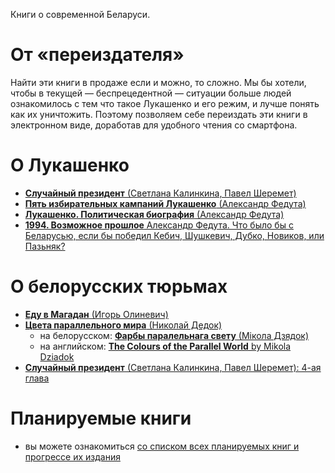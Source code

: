 Книги о современной Беларуси.

# От «переиздателя»

Найти эти книги в продаже если и можно, то сложно. Мы бы хотели, чтобы в текущей — беспрецедентной — ситуации больше людей ознакомилось с тем что такое Лукашенко и его режим, и лучше понять как их уничтожить. Поэтому позволяем себе переиздать эти книги в электронном виде, доработав для удобного чтения со смартфона.

# О Лукашенко

- [**Случайный президент** (Светлана Калинкина, Павел Шеремет)](./haphazard-president)
- [**Пять избирательных кампаний Лукашенко** (Александр Федута)](./5-election-campaigns-of-lukashenko)
- [**Лукашенко. Политическая биография** (Александр Федута)](./lukashenko-political-biography)
- [**1994. Возможное прошлое** Александр Федута. Что было бы с Беларусью, если бы победил Кебич, Шушкевич, Дубко, Новиков, или Пазьняк?](./possible-past-after-1994)


# О белорусских тюрьмах

+ [**Еду в Магадан** (Игорь Олиневич)](./going-to-magadan)
+ [**Цвета параллельного мира** (Николай Дедок)](./the-colours-of-the-parallel-world/ru)
    + на белорусском: [**Фарбы паралельнага свету** (Мікола Дзядок)](./the-colours-of-the-parallel-world/by)
    + на английском: [**The Colours of the Parallel World** by Mikola Dziadok](./the-colours-of-the-parallel-world/en)
+ [**Случайный президент** (Светлана Калинкина, Павел Шеремет): 4-ая глава](./haphazard-president/4.md)


# Планируемые книги

- вы можете ознакомиться [со списком всех планируемых книг и прогрессе их издания](https://github.com/free-belarus/books/issues/2)
